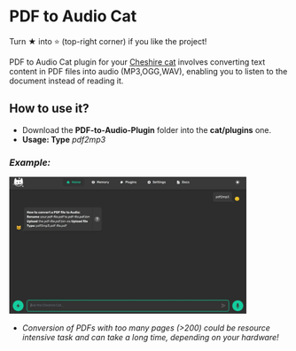 # PDF to Audio Cat
Turn ★ into ⭐ (top-right corner) if you like the project!

PDF to Audio Cat plugin for your [Cheshire cat](https://github.com/cheshire-cat-ai/core) involves converting text content in PDF files into audio (MP3,OGG,WAV), enabling you to listen to the document instead of reading it.

## How to use it?
* Download the <b>PDF-to-Audio-Plugin</b> folder into the <b>cat/plugins</b> one. 
* <b>Usage: Type</b> <i>pdf2mp3

### Example:
<img width="85%" src="https://raw.githubusercontent.com/pazoff/PDF-to-Audio-Plugin/725a5015923d75360d0328f478017b437570e61e/pdf-to-mp3-cat.png">

* Conversion of PDFs with too many pages (>200) could be resource intensive task and can take a long time, depending on your hardware!



